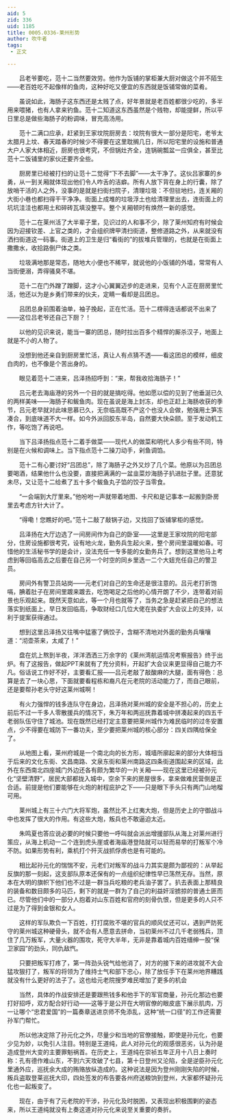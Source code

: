 ```yaml
---
aid: 5
zid: 336
uid: 1185
title: 0005.0336-莱州形势
author: 吹牛者
tags: 
 - 正文

---
```




　　吕老爷要吃，范十二当然要效劳。他作为饭铺的掌柜兼大厨对做这个并不陌生——老百姓吃不起像样的鱼肉，这种好吃又便宜的东西就是饭铺常做的菜肴。

　　虽说如此，海肠子这东西还是太贱了点，好年景就是老百姓都很少吃的，多半用来喂猪，也有人拿来钓鱼。范十二知道这东西虽然是个贱物，却能提鲜，所以平日里总是做些海肠子的粉调味，冒充高汤用。

　　范十二满口应承，赶紧到王家坟院厨房去：坟院有很大一部分是阳宅，老爷太太腊月上坟、春天踏春的时候少不得要在这里耽搁几日，所以阳宅里的设施和普通大户人家大体相近，厨房也很考究，不但锅灶齐全，连锅碗瓢盆一应俱全，甚至比范十二饭铺里的家伙还要齐全些。

　　厨房里已经被打扫的让范十二觉得“下不去脚”——太干净了。这伙吕家寨的乡勇，从一到关厢就体现出他们令人咋舌的洁癖。所有人放下背在身上的行囊，除了放哨干活的人之外，没事的是就是扫街扫院子，清理垃圾：不但驻地扫，连关厢的大街小巷也都扫得干干净净。街面上成堆的垃圾浮土也给清理里出去，连街面上的坑坑洼洼也都用土和碎砖瓦填没整平。整个关厢顿时有焕然一新的感觉。

　　范十二在莱州活了大半辈子里，见识过的人和事不少，除了莱州知府有时候会因为迎接钦差、上官之类的，才会组织牌甲清扫街道，整修道路之外，从来就没有洒扫街道这一码事。街道上的卫生是归“看街的”的拔堆兵管理的，也就是在街面上撒撒水，收拾路倒尸体之类。

　　垃圾满地那是常态，随地大小便也不稀罕，就说他的小饭铺的外墙，常常有人当街便溺，弄得骚臭不堪。

　　范十二在门外蹭了蹭脚，这才小心翼翼迈步的走进来，见有个人正在厨房里忙活，他还以为是乡勇们带来的伙夫，定睛一看却是吕团总。

　　吕团总身前围着油单，袖子挽起，正在忙活。范十二楞得连话都说不出来了——这位吕老爷还自己下厨？！

　　以他的见识来说，能当一寨的团总，随时拉出百多个精悍的厮杀汉子，地面上就是不小的人物了。

　　没想到他还亲自到厨房里忙活，真让人有点猜不透——看这团总的模样，细皮白肉的，也不像是个苦出身的。

　　眼见着范十二进来，吕泽扬招呼到：“来，帮我收拾海肠子！”

　　吕元老去海庙港的另外一个目的就是搞吃得。他如愿以偿的见到了他垂涎已久的两样美味——海肠子和鲅鱼肉。现在虽说是海上封冻，却也正赶上海肠收获的季节，吕元老早就对此味思慕已久，无奈临高既不产这个也没人会做，勉强用土笋冻凑合，到底味道不大一样。如今外派回胶东半岛，自然要大快朵颐。至于发动机工作，等吃饱了再说吧。

　　当下吕泽扬指点范十二着手做菜——现代人的做菜和明代人多少有些不同，特别是在火候和调味上。当下指点范十二操刀动手，剁鱼调馅。

　　范十二有心要讨好“吕团总”，除了海肠子之外又炒了几个菜。他原以为吕团总要喝酒，结果他什么也没要，直接把满满的一盆韭菜炒海肠子扒进肚子里。还意犹未尽，又让范十二给煮了五十多个鲅鱼丸子馅的饺子当零食。

　　“一会端到大厅里来。”他吩咐一声就带着地图、卡尺和是记事本一起搬到卧房里去考虑方针大计了。

　　“得嘞！您瞧好的吧。”范十二敲了敲锅子边，又找回了饭铺掌柜的感觉。

　　吕泽扬在大厅边选了一间房间作为自己的卧室——这里是王家坟院的阳宅部分，住房设施都很考究，设有地火龙，勤务兵生起火来，整个房间里温暖如春。可惜他的生活秘书学的是会计，没法充任一专多能的女勤务兵了。想到这里他马上考虑到等回临高去之后要在自己另一个时空的同乡里选一二个大妞充任自己的警卫员。

　　房间外有警卫员站岗——元老们对自己的生命还是很注意的。吕元老打折饱嗝，腆着肚子在房间里踱来踱去，吃饱喝足之后他的心情开朗了不少，连带着对前景也乐观起来。既然天意如此，等一个月也就等了，当务之急是赶紧把自己的想法落实到纸面上，早日发回临高，争取财经口几位大佬在执委扩大会议上的支持，以利于提案获得通过。

　　想到这里吕泽扬又往嘴中猛塞了俩饺子，含糊不清地对外面的勤务兵嚷嚷道：“沏壶茶来，太咸了！”

　　盘在炕上熬到半夜，洋洋洒洒三万余字的《莱州湾航运情况考察报告》终于出炉。有了这报告，做起PPT来就有了充分资料，开起扩大会议来更显得自己能力不凡。俗话说工作好不好，主要看汇报——吕元老敲了敲酸麻的大腿，面有得色：总算是去了一块心思，下面就要看程栋和裔凡在元老院的活动能力了，而自己眼前，还是要帮孙老头守好这莱州城啊！

　　有火力强悍的钱多连队守在身边，吕泽扬对莱州城的安全是不担心的，历史上前后不过一千多人零散援兵的情况下，朱万年和两巡抚靠着城中拼凑起来的四五千老弱队伍守住了城池。现在既然已经打定主意要把莱州城作为难民临时的过冬安置点，少不得要在城防下一番功夫，至少要把莱州城的核心部分：四关四隅给保全了。

　　从地图上看，莱州府城是一个南北向的长方形，城墙所廓起来的部分大体相当于后来的文化东街、文昌南路、文泉东街和莱州南路这四条街道围起来的区域，此外在东西南北四座城门外边还各有颇为繁华的一片关厢——现在这里已经被孙元化“坚壁清野”，居民大部都拢入城中，空余下来的房屋很多，拿来做难民营倒是正合适。前提是他们要能够在火炮的射程庇护之下——只是眼下手头只有两门山地榴可用。

　　莱州城上有三十六门大将军炮，虽然比不上红夷大炮，但是历史上的守御战斗中也发挥了很大的作用。有这些大炮，叛兵也不敢逼迫太近。

　　朱鸣夏也答应说必要的时候只要他一呼叫就会派出增援部队从海上对莱州进行策应，从海上机动一二个连到虎头崖或者海庙港登陆就可以轻而易举的打叛军个冷不防。如果形势有利，乘机打个歼灭战抓俘虏也是有可能的。

　　相比起孙元化的惴惴不安，元老们对叛军的战斗力其实是颇为鄙视的：从举起反旗的那一刻起，这支部队原本还保有的一点组织纪律性早已荡然无存。当然，原本在大明的旗帜下他们也不过是一群当兵吃粮的老兵油子罢了。扒去表面上那精良的装备和数目颇多的马匹，剩下的就是一群为了自己的利益奸淫掳掠的普通土匪而已。尽管他们中的一部分人抱着对山东百姓和官府的刻骨仇恨，但是更多的人只不过是为了得到金银和女人。

　　这样的军队欺负一下百姓，打打腐败不堪的官兵的顺风仗还可以，遇到严防死守的莱州城这种硬骨头，就不会有人愿意去拼命，当初莱州不过几千老弱残兵，顶住了几万叛军，大量火器的围攻，死守大半年，无非是靠着城内百姓缙绅一股“保卫家园”的劲头，同仇敌忾。

　　只要把叛军打疼了，第一阵劲头锐气给他消了，对方的接下来的进攻就不大会猛攻狠打了，叛军的将领为了维持士气和部下忠心，除了放任手下在莱州地界糟践就没有什么更好的法子了。这也给元老院搜罗难民增加了更多的机会

　　当然，具体的作战安排还是要跟熊钱多和他手下的军官商量，孙元化那边也要打好招呼，双方配合好行动——这等于是公开在大明官僚的眼皮底下展示肌肉，万一让哪个“忠君爱国”的一篇奏章送进京师不免添乱，这种“统一口径”的工作还需要孙军门帮忙。

　　所以他决定除了孙元化之外，尽量少和当地的官僚接触，即使是孙元化，也要少见为妙，以免引人注目。特别是王道纯，此人对孙元化的观感很恶劣，认为孙是造成登州大变的主要罪魁祸首。在历史上，王道纯在崇祯五年正月十八日上奏时称：孔有德作难山东，不到六天攻破了七县，第十日登州又沦陷，全是逆臣孙元化里通外应，巡抚余大成的贿赂放纵造成的。这种说法是因为登州刚刚失陷的时候，叛兵盗取登莱巡抚大印，四处签发的布告要各州府送粮饷到登州，大家都怀疑孙元化也一起叛变了。

　　现在，由于有了元老院的干涉，孙元化及时脱困，又表现出积极围剿的姿态来，所以王道纯就没有上奏这道对孙元化来说至关重要的奏折。


